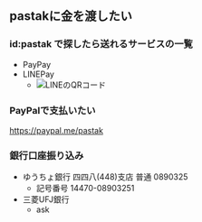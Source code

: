 ## pastakに金を渡したい

### id:pastak で探したら送れるサービスの一覧

- PayPay
- LINEPay
  - ![LINEのQRコード](https://i.gyazo.com/768ee1eac62cb7776d02318400798542.jpg)

### PayPalで支払いたい

https://paypal.me/pastak

### 銀行口座振り込み

- ゆうちょ銀行 四四八(448)支店 普通 0890325
  - 記号番号 14470-08903251
- 三菱UFJ銀行
  - ask
